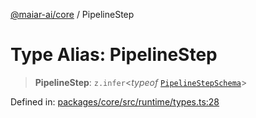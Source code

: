 [@maiar-ai/core](../index.md) / PipelineStep

# Type Alias: PipelineStep

> **PipelineStep**: `z.infer`\<*typeof* [`PipelineStepSchema`](../variables/PipelineStepSchema.md)\>

Defined in: [packages/core/src/runtime/types.ts:28](https://github.com/UraniumCorporation/maiar-ai/blob/main/packages/core/src/runtime/types.ts#L28)

